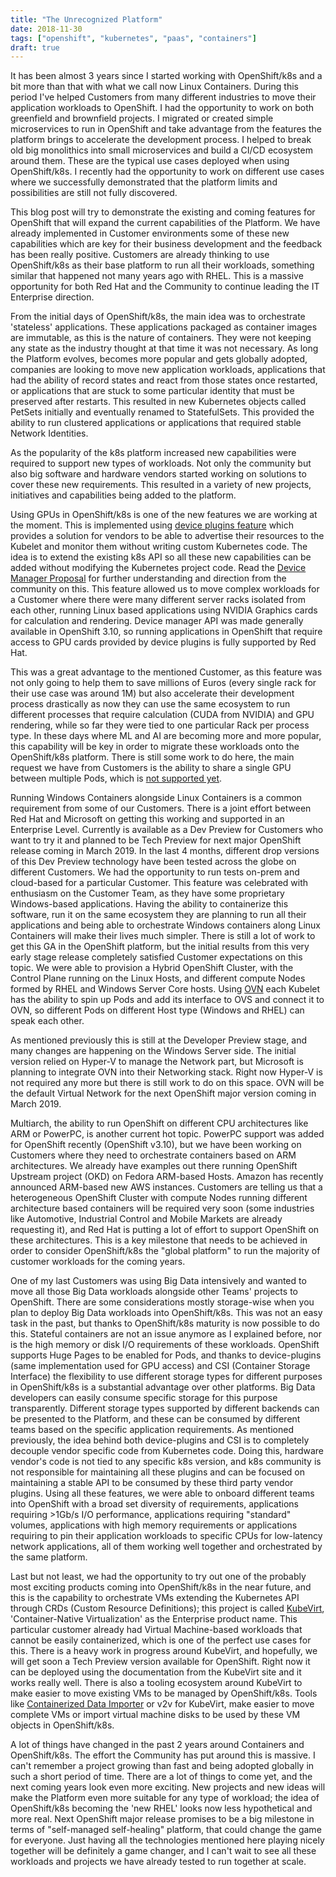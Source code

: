 ```yaml
---
title: "The Unrecognized Platform"
date: 2018-11-30
tags: ["openshift", "kubernetes", "paas", "containers"]
draft: true
---
```


It has been almost 3 years since I started working with OpenShift/k8s and a bit more than that with what we call now Linux Containers. During this period I've helped Customers from many different industries to move their application workloads to OpenShift. I had the opportunity to work on both greenfield and brownfield projects. I migrated or created simple microservices to run in OpenShift and take advantage from the features the platform brings to accelerate the development process. I helped to break old big monolithics into small microservices and build a CI/CD ecosystem around them. These are the typical use cases deployed when using OpenShift/k8s. I recently had the opportunity to work on different use cases where we successfully demonstrated that the platform limits and possibilities are still not fully discovered.

This blog post will try to demonstrate the existing and coming features for OpenShift that will expand the current capabilities of the Platform. We have already implemented in Customer environments some of these new capabilities which are key for their business development and the feedback has been really positive. Customers are already thinking to use OpenShift/k8s as their base platform to run all their workloads, something similar that happened not many years ago with RHEL. This is a massive opportunity for both Red Hat and the Community to continue leading the IT Enterprise direction.

From the initial days of OpenShift/k8s, the main idea was to orchestrate 'stateless' applications. These applications packaged as container images are immutable, as this is the nature of containers. They were not keeping any state as the industry thought at that time it was not necessary. As long the Platform evolves, becomes more popular and gets globally adopted, companies are looking to move new application workloads, applications that had the ability of record states and react from those states once restarted, or applications that are stuck to some particular identity that must be preserved after restarts. This resulted in new Kubernetes objects called PetSets initially and eventually renamed to StatefulSets. This provided the ability to run clustered applications or applications that required stable Network Identities.

As the popularity of the k8s platform increased new capabilities were required to support new types of workloads. Not only the community but also big software and hardware vendors started working on solutions to cover these new requirements. This resulted in a variety of new projects, initiatives and capabilities being added to the platform.

Using GPUs in OpenShift/k8s is one of the new features we are working at the moment. This is implemented using [device plugins feature](https://docs.openshift.com/container-platform/3.11/dev_guide/device_plugins.html) which provides a solution for vendors to be able to advertise their resources to the Kubelet and monitor them without writing custom Kubernetes code. The idea is to extend the existing k8s API so all these new capabilities can be added without modifying the Kubernetes project code. Read the [Device Manager Proposal](https://github.com/kubernetes/community/blob/master/contributors/design-proposals/resource-management/device-plugin.md) for further understanding and direction from the community on this. This feature allowed us to move complex workloads for a Customer where there were many different server racks isolated from each other, running Linux based applications using NVIDIA Graphics cards for calculation and rendering. 
Device manager API was made generally available in OpenShift 3.10, so running applications in OpenShift that require access to GPU cards provided by device plugins is fully supported by Red Hat. 

This was a great advantage to the mentioned Customer, as this feature was not only going to help them to save millions of Euros (every single rack for their use case was around 1M) but also accelerate their development process drastically as now they can use the same ecosystem to run different processes that require calculation (CUDA from NVIDIA) and GPU rendering, while so far they were tied to one particular Rack per process type. In these days where ML and AI are becoming more and more popular, this capability will be key in order to migrate these workloads onto the OpenShift/k8s platform. There is still some work to do here, the main request we have from Customers is the ability to share a single GPU between multiple Pods, which is [not supported yet](https://github.com/kubernetes/kubernetes/issues/52757).

Running Windows Containers alongside Linux Containers is a common requirement from some of our Customers. There is a joint effort between Red Hat and Microsoft on getting this working and supported in an Enterprise Level. Currently is available as a Dev Preview for Customers who want to try it and planned to be Tech Preview for next major OpenShift release coming in March 2019. In the last 4 months, different drop versions of this Dev Preview technology have been tested across the globe on different Customers. We had the opportunity to run tests on-prem and cloud-based for a particular Customer. This feature was celebrated with enthusiasm on the Customer Team, as they have some proprietary Windows-based applications. Having the ability to containerize this software, run it on the same ecosystem they are planning to run all their applications and being able to orchestrate Windows containers along Linux Containers will make their lives much simpler. There is still a lot of work to get this GA in the OpenShift platform, but the initial results from this very early stage release completely satisfied Customer expectations on this topic. We were able to provision a Hybrid OpenShift Cluster, with the Control Plane running on the Linux Hosts, and different compute Nodes formed by RHEL and Windows Server Core hosts. Using [OVN](https://kubernetes.io/docs/getting-started-guides/windows/#using-ovn-with-ovs) each Kubelet has the ability to spin up Pods and add its interface to OVS and connect it to OVN, so different Pods on different Host type (Windows and RHEL) can speak each other. 

As mentioned previously this is still at the Developer Preview stage, and many changes are happening on the Windows Server side. The initial version relied on Hyper-V to manage the Network part, but Microsoft is planning to integrate OVN into their Networking stack. Right now Hyper-V is not required any more but there is still work to do on this space. OVN will be the default Virtual Network for the next OpenShift major version coming in March 2019.

Multiarch, the ability to run OpenShift on different CPU architectures like ARM or PowerPC, is another current hot topic. PowerPC support was added for OpenShift recently (OpenShift v3.10), but we have been working on Customers where they need to orchestrate containers based on ARM architectures. We already have examples out there running OpenShift Upstream project (OKD) on Fedora ARM-based Hosts. Amazon has recently announced ARM-based new AWS instances. Customers are telling us that a heterogeneous OpenShift Cluster with compute Nodes running different architecture based containers will be required very soon (some industries like Automotive, Industrial Control and Mobile Markets are already requesting it), and Red Hat is putting a lot of effort to support OpenShift on these architectures. This is a key milestone that needs to be achieved in order to consider OpenShift/k8s the "global platform" to run the majority of customer workloads for the coming years.

One of my last Customers was using Big Data intensively and wanted to move all those Big Data workloads alongside other Teams' projects to OpenShift. There are some considerations mostly storage-wise when you plan to deploy Big Data workloads into OpenShift/k8s. This was not an easy task in the past, but thanks to OpenShift/k8s maturity is now possible to do this. Stateful containers are not an issue anymore as I explained before, nor is the high memory or disk I/O requirements of these workloads. OpenShift supports Huge Pages to be enabled for Pods, and thanks to device-plugins (same implementation used for GPU access) and CSI (Container Storage Interface) the flexibility to use different storage types for different purposes in OpenShift/k8s is a substantial advantage over other platforms. Big Data developers can easily consume specific storage for this purpose transparently. Different storage types supported by different backends can be presented to the Platform, and these can be consumed by different teams based on the specific application requirements. As mentioned previously, the idea behind both device-plugins and CSI is to completely decouple vendor specific code from Kubernetes code. Doing this, hardware vendor's code is not tied to any specific k8s version, and k8s community is not responsible for maintaining all these plugins and can be focused on maintaining a stable API to be consumed by these third party vendor plugins. 
Using all these features, we were able to onboard different teams into OpenShift with a broad set diversity of requirements, applications requiring >1Gb/s I/O performance, applications requiring "standard" volumes, applications with high memory requirements or applications requiring to pin their application workloads to specific CPUs for low-latency network applications, all of them working well together and orchestrated by the same platform.

Last but not least, we had the opportunity to try out one of the probably most exciting products coming into OpenShift/k8s in the near future, and this is the capability to orchestrate VMs extending the Kubernetes API through CRDs (Custom Resource Definitions); this project is called [KubeVirt](http://kubevirt.io/), 'Container-Native Virtualization' as the Enterprise product name. This particular customer already had Virtual Machine-based workloads that cannot be easily containerized, which is one of the perfect use cases for this. There is a heavy work in progress around KubeVirt, and hopefully, we will get soon a Tech Preview version available for OpenShift. Right now it can be deployed using the documentation from the KubeVirt site and it works really well. There is also a tooling ecosystem around KubeVirt to make easier to move existing VMs to be managed by OpenShift/k8s. Tools like [Containerized Data Importer](https://github.com/kubevirt/containerized-data-importer/blob/master/README.md) or v2v for KubeVirt, make easier to move complete VMs or import virtual machine disks to be used by these VM objects in OpenShift/k8s.

A lot of things have changed in the past 2 years around Containers and OpenShift/k8s. The effort the Community has put around this is massive. I can't remember a project growing than fast and being adopted globally in such a short period of time. There are a lot of things to come yet, and the next coming years look even more exciting. New projects and new ideas will make the Platform even more suitable for any type of workload; the idea of OpenShift/k8s becoming the 'new RHEL' looks now less hypothetical and more real. Next OpenShift major release promises to be a big milestone in terms of "self-managed self-healing" platform, that could change the game for everyone. Just having all the technologies mentioned here playing nicely together will be definitely a game changer, and I can't wait to see all these workloads and projects we have already tested to run together at scale.



